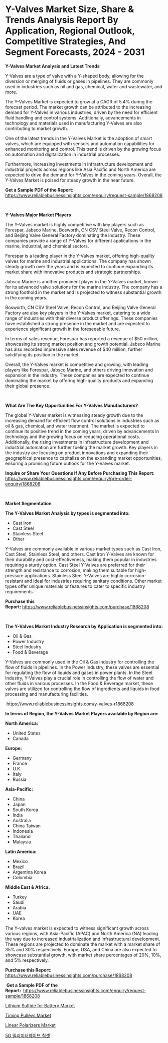<p><h1>Y-Valves Market Size, Share & Trends Analysis Report By Application, Regional Outlook, Competitive Strategies, And Segment Forecasts, 2024 - 2031</h1></p><p><strong>Y-Valves Market Analysis and Latest Trends</strong></p>
<p><p>Y-Valves are a type of valve with a Y-shaped body, allowing for the diversion or merging of fluids or gases in pipelines. They are commonly used in industries such as oil and gas, chemical, water and wastewater, and more.</p><p>The Y-Valves Market is expected to grow at a CAGR of 5.4% during the forecast period. The market growth can be attributed to the increasing demand for Y-Valves in various industries, driven by the need for efficient fluid handling and control systems. Additionally, advancements in technology and materials used in manufacturing Y-Valves are also contributing to market growth.</p><p>One of the latest trends in the Y-Valves Market is the adoption of smart valves, which are equipped with sensors and automation capabilities for enhanced monitoring and control. This trend is driven by the growing focus on automation and digitalization in industrial processes.</p><p>Furthermore, increasing investments in infrastructure development and industrial projects across regions like Asia Pacific and North America are expected to drive the demand for Y-Valves in the coming years. Overall, the Y-Valves Market is poised for steady growth in the near future.</p></p>
<p><strong>Get a Sample PDF of the Report:&nbsp;</strong> <a href="https://www.reliablebusinessinsights.com/enquiry/request-sample/1868208">https://www.reliablebusinessinsights.com/enquiry/request-sample/1868208</a></p>
<p>&nbsp;</p>
<p><strong>Y-Valves Major Market Players</strong></p>
<p><p>The Y-Valves market is highly competitive with key players such as Forespar, Jabsco Marine, Bosworth, CN CSV Steel Valve, Recon Control, and Beijing Valve General Factory dominating the industry. These companies provide a range of Y-Valves for different applications in the marine, industrial, and chemical sectors.</p><p>Forespar is a leading player in the Y-Valves market, offering high-quality valves for marine and industrial applications. The company has shown steady growth over the years and is expected to continue expanding its market share with innovative products and strategic partnerships.</p><p>Jabsco Marine is another prominent player in the Y-Valves market, known for its advanced valve solutions for the marine industry. The company has a strong foothold in the market and is projected to witness substantial growth in the coming years.</p><p>Bosworth, CN CSV Steel Valve, Recon Control, and Beijing Valve General Factory are also key players in the Y-Valves market, catering to a wide range of industries with their diverse product offerings. These companies have established a strong presence in the market and are expected to experience significant growth in the foreseeable future.</p><p>In terms of sales revenue, Forespar has reported a revenue of $50 million, showcasing its strong market position and growth potential. Jabsco Marine has also recorded impressive sales revenue of $40 million, further solidifying its position in the market.</p><p>Overall, the Y-Valves market is competitive and growing, with leading players like Forespar, Jabsco Marine, and others driving innovation and expansion in the industry. These companies are expected to continue dominating the market by offering high-quality products and expanding their global presence.</p></p>
<p>&nbsp;</p>
<p><strong>What Are The Key Opportunities For Y-Valves Manufacturers?</strong></p>
<p><p>The global Y-Valves market is witnessing steady growth due to the increasing demand for efficient flow control solutions in industries such as oil & gas, chemical, and water treatment. The market is expected to continue its positive trend in the coming years, driven by advancements in technology and the growing focus on reducing operational costs. Additionally, the rising investments in infrastructure development and industrial automation are further fueling the market growth. Key players in the industry are focusing on product innovations and expanding their geographical presence to capitalize on the expanding market opportunities, ensuring a promising future outlook for the Y-Valves market.</p></p>
<p><strong>Inquire or Share Your Questions If Any Before Purchasing This Report:</strong> <a href="https://www.reliablebusinessinsights.com/enquiry/pre-order-enquiry/1868208">https://www.reliablebusinessinsights.com/enquiry/pre-order-enquiry/1868208</a></p>
<p>&nbsp;</p>
<p><strong>Market Segmentation</strong></p>
<p><strong>The Y-Valves Market Analysis by types is segmented into:</strong></p>
<p><ul><li>Cast Iron</li><li>Cast Steel</li><li>Stainless Steel</li><li>Other</li></ul></p>
<p><p>Y-Valves are commonly available in various market types such as Cast Iron, Cast Steel, Stainless Steel, and others. Cast Iron Y-Valves are known for their durability and cost-effectiveness, making them popular in industries requiring a sturdy option. Cast Steel Y-Valves are preferred for their strength and resistance to corrosion, making them suitable for high-pressure applications. Stainless Steel Y-Valves are highly corrosion-resistant and ideal for industries requiring sanitary conditions. Other market types offer unique materials or features to cater to specific industry requirements.</p></p>
<p><strong>Purchase this Report:&nbsp;</strong><a href="https://www.reliablebusinessinsights.com/purchase/1868208">https://www.reliablebusinessinsights.com/purchase/1868208</a></p>
<p>&nbsp;</p>
<p><strong>The Y-Valves Market Industry Research by Application is segmented into:</strong></p>
<p><ul><li>Oil & Gas</li><li>Power Industry</li><li>Steel Industry</li><li>Food & Beverage</li></ul></p>
<p><p>Y-Valves are commonly used in the Oil & Gas industry for controlling the flow of fluids in pipelines. In the Power Industry, these valves are essential for regulating the flow of liquids and gases in power plants. In the Steel Industry, Y-Valves play a crucial role in controlling the flow of water and other fluids in various processes. In the Food & Beverage market, these valves are utilized for controlling the flow of ingredients and liquids in food processing and manufacturing facilities.</p></p>
<p><a href="https://www.reliablebusinessinsights.com/y-valves-r1868208">&nbsp;https://www.reliablebusinessinsights.com/y-valves-r1868208</a></p>
<p><strong>In terms of Region, the Y-Valves Market Players available by Region are:</strong></p>
<p>
    <p> <strong> North America: </strong>
        <ul>
            <li>United States</li>
            <li>Canada</li>
        </ul>
        </p> 
    <p> <strong> Europe: </strong>
        <ul>
            <li>Germany</li>
            <li>France</li>
            <li>U.K.</li>
            <li>Italy</li>
            <li>Russia</li>
        </ul>
        </p> 
    <p> <strong> Asia-Pacific: </strong>
        <ul>
            <li>China</li>
            <li>Japan</li>
            <li>South Korea</li>
            <li>India</li>
            <li>Australia</li>
            <li>China Taiwan</li>
            <li>Indonesia</li>
            <li>Thailand</li>
            <li>Malaysia</li>
        </ul>
        </p> 
    <p> <strong> Latin America: </strong>
        <ul>
            <li>Mexico</li>
            <li>Brazil</li>
            <li>Argentina Korea</li>
            <li>Colombia</li>
        </ul>
        </p> 
    <p> <strong> Middle East & Africa: </strong>
        <ul>
            <li>Turkey</li>
            <li>Saudi</li>
            <li>Arabia</li>
            <li>UAE</li>
            <li>Korea</li>
        </ul>
    </p>
    </p>
<p><p>The Y-valves market is expected to witness significant growth across various regions, with Asia-Pacific (APAC) and North America (NA) leading the way due to increased industrialization and infrastructural development. These regions are projected to dominate the market with a market share of 35% and 30% respectively. Europe, USA, and China are also expected to showcase substantial growth, with market share percentages of 20%, 10%, and 5% respectively.</p></p>
<p><strong>Purchase this Report: </strong><a href="https://www.reliablebusinessinsights.com/purchase/1868208">https://www.reliablebusinessinsights.com/purchase/1868208</a></p>
<p>&nbsp;<strong>Get a Sample PDF of the Report:&nbsp;&nbsp;</strong><a href="https://www.reliablebusinessinsights.com/enquiry/request-sample/1868208">https://www.reliablebusinessinsights.com/enquiry/request-sample/1868208</a></p>
<p><strong></strong></p>
<p><p><a href="https://www.linkedin.com/pulse/market-forecast-global-lithium-sulfide-battery-trends-n8toe?trackingId=moDrbd6Exc%2FafaxwgfG6zg%3D%3D">Lithium Sulfide for Battery Market</a></p><p><a href="https://github.com/sosoelmasry38/Market-Research-Report-List-1/blob/main/timing-pulleys-market.md">Timing Pulleys Market</a></p><p><a href="https://github.com/khkjaxbn36/Market-Research-Report-List-1/blob/main/linear-polarizers-market.md">Linear Polarizers Market</a></p><p><a href="https://github.com/ahmadrevanz10/Market-Research-Report-List-1/blob/main/1298460177355.md">5G 밀리미터웨이브 칩셋</a></p></p>